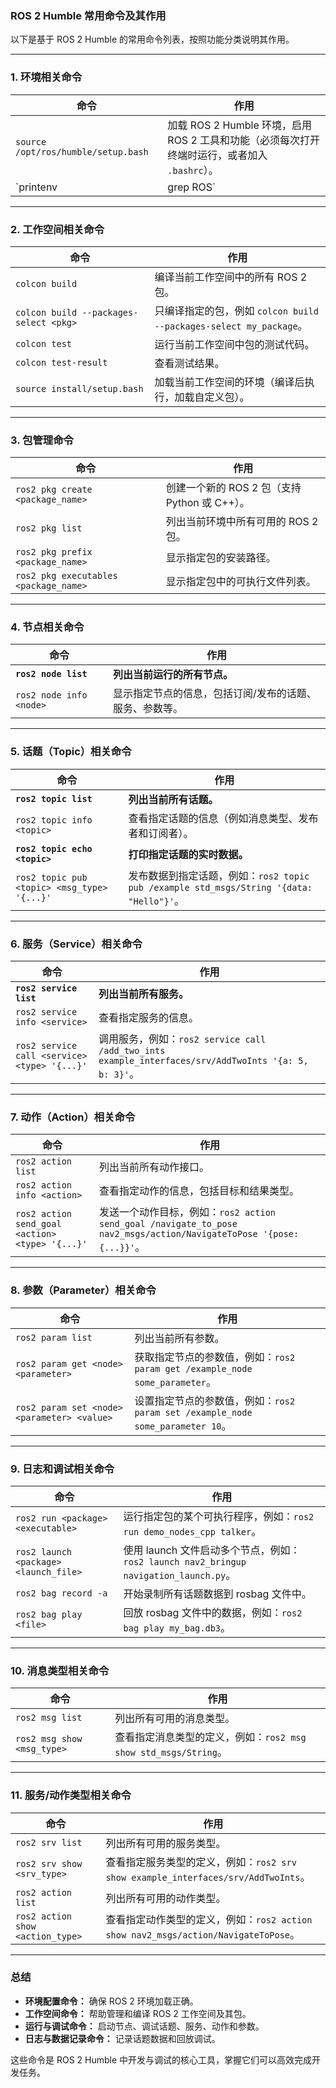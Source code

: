 ### **ROS 2 Humble 常用命令及其作用**

以下是基于 ROS 2 Humble 的常用命令列表，按照功能分类说明其作用。

------

### **1. 环境相关命令**

| **命令**                            | **作用**                                                     |
| ----------------------------------- | ------------------------------------------------------------ |
| `source /opt/ros/humble/setup.bash` | 加载 ROS 2 Humble 环境，启用 ROS 2 工具和功能（必须每次打开终端时运行，或者加入 `.bashrc`）。 |
| `printenv                           | grep ROS`                                                    |

------

### **2. 工作空间相关命令**

| **命令**                               | **作用**                                                     |
| -------------------------------------- | ------------------------------------------------------------ |
| `colcon build`                         | 编译当前工作空间中的所有 ROS 2 包。                          |
| `colcon build --packages-select <pkg>` | 只编译指定的包，例如 `colcon build --packages-select my_package`。 |
| `colcon test`                          | 运行当前工作空间中包的测试代码。                             |
| `colcon test-result`                   | 查看测试结果。                                               |
| `source install/setup.bash`            | 加载当前工作空间的环境（编译后执行，加载自定义包）。         |

------

### **3. 包管理命令**

| **命令**                              | **作用**                                      |
| ------------------------------------- | --------------------------------------------- |
| `ros2 pkg create <package_name>`      | 创建一个新的 ROS 2 包（支持 Python 或 C++）。 |
| `ros2 pkg list`                       | 列出当前环境中所有可用的 ROS 2 包。           |
| `ros2 pkg prefix <package_name>`      | 显示指定包的安装路径。                        |
| `ros2 pkg executables <package_name>` | 显示指定包中的可执行文件列表。                |

------

### **4. 节点相关命令**

| **命令**                | **作用**                                                |
| ----------------------- | ------------------------------------------------------- |
| **`ros2 node list`**    | **列出当前运行的所有节点。**                            |
| `ros2 node info <node>` | 显示指定节点的信息，包括订阅/发布的话题、服务、参数等。 |

------

### **5. 话题（Topic）相关命令**

| **命令**                                    | **作用**                                                     |
| ------------------------------------------- | ------------------------------------------------------------ |
| **`ros2 topic list`**                       | **列出当前所有话题。**                                       |
| `ros2 topic info <topic>`                   | 查看指定话题的信息（例如消息类型、发布者和订阅者）。         |
| **`ros2 topic echo <topic>`**               | **打印指定话题的实时数据。**                                 |
| `ros2 topic pub <topic> <msg_type> '{...}'` | 发布数据到指定话题，例如：`ros2 topic pub /example std_msgs/String '{data: "Hello"}'`。 |

------

### **6. 服务（Service）相关命令**

| **命令**                                     | **作用**                                                     |
| -------------------------------------------- | ------------------------------------------------------------ |
| **`ros2 service list`**                      | **列出当前所有服务。**                                       |
| `ros2 service info <service>`                | 查看指定服务的信息。                                         |
| `ros2 service call <service> <type> '{...}'` | 调用服务，例如：`ros2 service call /add_two_ints example_interfaces/srv/AddTwoInts '{a: 5, b: 3}'`。 |

------

### **7. 动作（Action）相关命令**

| **命令**                                        | **作用**                                                     |
| ----------------------------------------------- | ------------------------------------------------------------ |
| `ros2 action list`                              | 列出当前所有动作接口。                                       |
| `ros2 action info <action>`                     | 查看指定动作的信息，包括目标和结果类型。                     |
| `ros2 action send_goal <action> <type> '{...}'` | 发送一个动作目标，例如：`ros2 action send_goal /navigate_to_pose nav2_msgs/action/NavigateToPose '{pose: {...}}'`。 |

------

### **8. 参数（Parameter）相关命令**

| **命令**                                    | **作用**                                                     |
| ------------------------------------------- | ------------------------------------------------------------ |
| `ros2 param list`                           | 列出当前所有参数。                                           |
| `ros2 param get <node> <parameter>`         | 获取指定节点的参数值，例如：`ros2 param get /example_node some_parameter`。 |
| `ros2 param set <node> <parameter> <value>` | 设置指定节点的参数值，例如：`ros2 param set /example_node some_parameter 10`。 |

------

### **9. 日志和调试相关命令**

| **命令**                              | **作用**                                                     |
| ------------------------------------- | ------------------------------------------------------------ |
| `ros2 run <package> <executable>`     | 运行指定包的某个可执行程序，例如：`ros2 run demo_nodes_cpp talker`。 |
| `ros2 launch <package> <launch_file>` | 使用 launch 文件启动多个节点，例如：`ros2 launch nav2_bringup navigation_launch.py`。 |
| `ros2 bag record -a`                  | 开始录制所有话题数据到 rosbag 文件中。                       |
| `ros2 bag play <file>`                | 回放 rosbag 文件中的数据，例如：`ros2 bag play my_bag.db3`。 |

------

### **10. 消息类型相关命令**

| **命令**                   | **作用**                                                     |
| -------------------------- | ------------------------------------------------------------ |
| `ros2 msg list`            | 列出所有可用的消息类型。                                     |
| `ros2 msg show <msg_type>` | 查看指定消息类型的定义，例如：`ros2 msg show std_msgs/String`。 |

------

### **11. 服务/动作类型相关命令**

| **命令**                         | **作用**                                                     |
| -------------------------------- | ------------------------------------------------------------ |
| `ros2 srv list`                  | 列出所有可用的服务类型。                                     |
| `ros2 srv show <srv_type>`       | 查看指定服务类型的定义，例如：`ros2 srv show example_interfaces/srv/AddTwoInts`。 |
| `ros2 action list`               | 列出所有可用的动作类型。                                     |
| `ros2 action show <action_type>` | 查看指定动作类型的定义，例如：`ros2 action show nav2_msgs/action/NavigateToPose`。 |

------

### **总结**

- **环境配置命令：** 确保 ROS 2 环境加载正确。
- **工作空间命令：** 帮助管理和编译 ROS 2 工作空间及其包。
- **运行与调试命令：** 启动节点、调试话题、服务、动作和参数。
- **日志与数据记录命令：** 记录话题数据和回放调试。

这些命令是 ROS 2 Humble 中开发与调试的核心工具，掌握它们可以高效完成开发任务。
